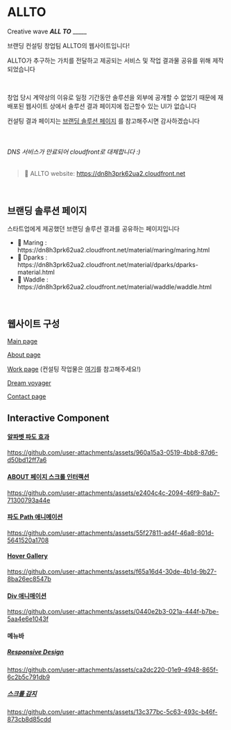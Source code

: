 # ALLTO

<p>Creative wave <strong><em><span>ALL TO</span></em></strong> _____</p> <p>브랜딩 컨설팅 창업팀 ALLTO의 웹사이트입니다!</p>
<p>ALLTO가 추구하는 가치를 전달하고 제공되는 서비스 및 작업 결과물 공유를 위해 제작되었습니다</p>
<br/>
<p>창업 당시 계약상의 이유로 일정 기간동안 솔루션을 외부에 공개할 수 없었기 때문에 재배포된 웹사이트 상에서 솔루션 결과 페이지에 접근할수 있는 UI가 없습니다</p>

컨설팅 결과 페이지는 [브랜딩 솔루션 페이지](#브랜딩-솔루션-페이지) 를 참고해주시면 감사하겠습니다

<br/>

###### DNS 서비스가 만료되어 cloudfront로 대체합니다 :)
> 🔗 ALLTO website: https://dn8h3prk62ua2.cloudfront.net

<br/>

## 브랜딩 솔루션 페이지

<p>스타트업에게 제공했던 브랜딩 솔루션 결과를 공유하는 페이지입니다</p>

<ul>
  <li>🦔 Maring : https://dn8h3prk62ua2.cloudfront.net/material/maring/maring.html</li>
  <li>📱 Dparks : https://dn8h3prk62ua2.cloudfront.net/material/dparks/dparks-material.html</li>
  <li>🐧 Waddle : https://dn8h3prk62ua2.cloudfront.net/material/waddle/waddle.html</li>
</ul>

<br/>

## 웹사이트 구성

[Main page](https://dn8h3prk62ua2.cloudfront.net)

[About page](https://dn8h3prk62ua2.cloudfront.net/html/about.html)

[Work page](https://dn8h3prk62ua2.cloudfront.net/html/work.html) (컨설팅 작업물은 [여기](#브랜딩-솔루션-페이지)를 참고해주세요!)

[Dream voyager](https://dn8h3prk62ua2.cloudfront.net/html/dream-voyager.html)

[Contact page](https://dn8h3prk62ua2.cloudfront.net/html/contact.html)

## Interactive Component
#### [알파벳 파도 효과](https://dn8h3prk62ua2.cloudfront.net)

https://github.com/user-attachments/assets/960a15a3-0519-4bb8-87d6-d50bd12ff7a6


#### [ABOUT 페이지 스크롤 인터랙션](https://dn8h3prk62ua2.cloudfront.net/html/about.html)


https://github.com/user-attachments/assets/e2404c4c-2094-46f9-8ab7-71300793a44e


#### [파도 Path 애니메이션](https://dn8h3prk62ua2.cloudfront.net/index.html#3)


https://github.com/user-attachments/assets/55f27811-ad4f-46a8-801d-5641520a1708


#### [Hover Gallery](https://dn8h3prk62ua2.cloudfront.net/material/dparks/dparks-material.html#section-3-hoverGallery)


https://github.com/user-attachments/assets/f65a16d4-30de-4b1d-9b27-8ba26ec8547b


#### [Div 애니매이션](https://dn8h3prk62ua2.cloudfront.net/material/dparks/dparks-material.html#section-7-brand-identity)


https://github.com/user-attachments/assets/0440e2b3-021a-444f-b7be-5aa4e6e1043f


#### 메뉴바

##### [Responsive Design](https://dn8h3prk62ua2.cloudfront.net)


https://github.com/user-attachments/assets/ca2dc220-01e9-4948-865f-6c2b5c791db9


##### [스크롤 감지](https://dn8h3prk62ua2.cloudfront.net/html/dream-voyager.html)


https://github.com/user-attachments/assets/13c377bc-5c63-493c-b46f-873cb8d85cdd


